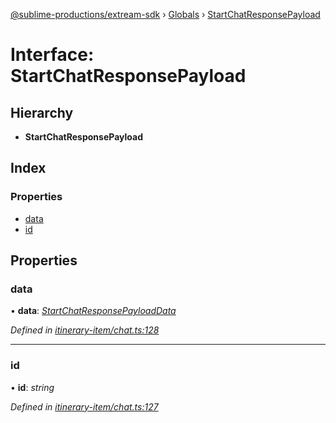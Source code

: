 [@sublime-productions/extream-sdk](../README.md) › [Globals](../globals.md) › [StartChatResponsePayload](startchatresponsepayload.md)

# Interface: StartChatResponsePayload

## Hierarchy

* **StartChatResponsePayload**

## Index

### Properties

* [data](startchatresponsepayload.md#data)
* [id](startchatresponsepayload.md#id)

## Properties

###  data

• **data**: *[StartChatResponsePayloadData](startchatresponsepayloaddata.md)*

*Defined in [itinerary-item/chat.ts:128](https://github.com/Extream-SaaS/ex-sdk/blob/600cbb0/src/itinerary-item/chat.ts#L128)*

___

###  id

• **id**: *string*

*Defined in [itinerary-item/chat.ts:127](https://github.com/Extream-SaaS/ex-sdk/blob/600cbb0/src/itinerary-item/chat.ts#L127)*
